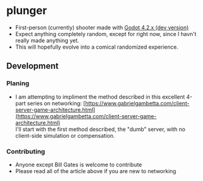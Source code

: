 # plunger
* First-person (currently) shooter made with [Godot 4.2.x (dev version)](https://godotengine.org/download/)
* Expect anything completely random, except for right now, since I havn't really made anything yet.
* This will hopefully evolve into a comical randomized experience.

## Development
### Planing
* I am attempting to impliment the method described in this excellent 4-part series on networking: [https://www.gabrielgambetta.com/client-server-game-architecture.html](https://www.gabrielgambetta.com/client-server-game-architecture.html)<br>I'll start with the first method described, the "dumb" server, with no client-side simulation or compensation.
### Contributing
* Anyone except Bill Gates is welcome to contribute
* Please read all of the article above if you are new to networking
